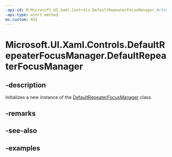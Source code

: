 ```yaml
---
-api-id: M:Microsoft.UI.Xaml.Controls.DefaultRepeaterFocusManager.#ctor
-api-type: winrt method
ms.custom: RS5
---
```


<!-- Method syntax.
public DefaultRepeaterFocusManager.DefaultRepeaterFocusManager()
-->

# Microsoft.UI.Xaml.Controls.DefaultRepeaterFocusManager.DefaultRepeaterFocusManager

## -description

Initializes a new instance of the [DefaultRepeaterFocusManager](defaultrepeaterfocusmanager.md) class.

## -remarks

## -see-also

## -examples

